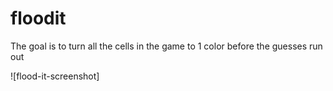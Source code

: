 # floodit

The goal is to turn all the cells in the game to 1 color before the guesses run out

![flood-it-screenshot]
